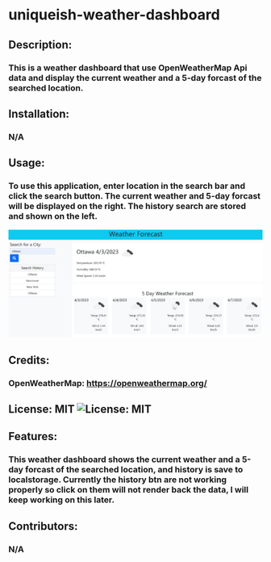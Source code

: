 # uniqueish-weather-dashboard

  ## Description:
  ### This is a weather dashboard that use OpenWeatherMap Api data and display the current weather and a 5-day forcast of the searched location.

  ## Installation:
  ### N/A

  ## Usage:
  ### To use this application, enter location in the search bar and click the search button. The current weather and 5-day forcast will be displayed on the right. The history search are stored and shown on the left. 
  ![page screenshot](./assests/image/screenshot.JPG)


  ## Credits:
  ### OpenWeatherMap: https://openweathermap.org/

  ## License: MIT ![License: MIT](https://img.shields.io/badge/License-MIT-yellow.svg)

  ## Features:
  ### This weather dashboard shows the current weather and a 5-day forcast of the searched location, and history is save to localstorage. Currently the history btn are not working properly so click on them will not render back the data, I will keep working on this later.

  ## Contributors:
  ### N/A
